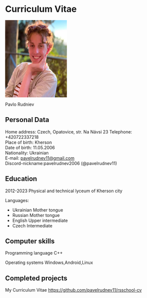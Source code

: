 ﻿
# Curriculum Vitae

<img src = "https://github.com/pavelrudnev11/rsschool-cv/blob/gh-pages/images/photo_2022-08-16_17-10-02.jpg?raw=true" width = "200" height = "250" alt = "CV photo" align = "center" />

Pavlo Rudniev  
## Personal Data  
Home address:   Czech, Opatovice, str. Na Návsi 23 
Telephone:      +420722337218  
Place of birth: Kherson  
Date of birth:  11.05.2006  
Nationality:    Ukrainian  
E-mail:         pavelrudnev11@gmail.com     
Discord-nickname:pavelrudnev2006 (@pavelrudnev11)

## Education
2012-2023         Physical and technical lyceum of Kherson city   

Languages:        
- Ukrainian  	Mother tongue  
- Russian       Mother tongue  
- English       Upper intermediate  
- Czech         Intermediate  
## Computer skills

Programming language C++

Operating systems Windows,Android,Linux

## Completed projects    
My Curriculum Vitae https://github.com/pavelrudnev11/rsschool-cv


